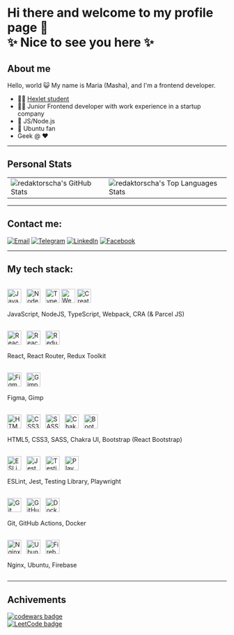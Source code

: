 # Hi there and welcome to my profile page 👋 <br>✨ Nice to see you here ✨


## About me
Hello, world 😺
My name is Maria (Masha), and I'm a frontend developer.
- 👩‍🎓 [Hexlet student](https://cv.hexlet.io/resumes/1351)
- 👩‍💻 Junior Frontend developer with work experience in a startup company
- 🥰 JS/Node.js 
- 🐧 Ubuntu fan
- Geek @ ❤️

---

## Personal Stats

<table>
  <tr>
    <td>
      <img src="https://gh-readme-stats-red.vercel.app/api?username=redaktorscha&theme=radical&show_icons=true&count_private=true" alt="redaktorscha's GitHub Stats">
    </td>
    <td>
      <img src="https://gh-readme-stats-red.vercel.app/api/top-langs/?username=redaktorscha&theme=radical" alt="redaktorscha's Top Languages Stats">
    </td>
  </tr>
</table>


---

## Contact me:

[![Email](https://img.shields.io/badge/-%20email-pink?style=for-the-badge)](mailto:nasonkina@yandex.ru)
[![Telegram](https://img.shields.io/badge/Telegram-2CA5E0?style=for-the-badge&logo=telegram&logoColor=white)](https://t.me/redaktorscha)
[![LinkedIn](https://img.shields.io/badge/linkedin-%230077B5.svg?style=for-the-badge&logo=linkedin&logoColor=white)](https://www.linkedin.com/in/maria-nasonkina-b4a9501a2)
[![Facebook](https://img.shields.io/badge/Facebook-%231877F2.svg?style=for-the-badge&logo=Facebook&logoColor=white)](https://fb.com/100001487273896)

---

## My tech stack:
<div style="margin-top:1rem;display:flex;flex-direction:column;">
  <div style="margin-top:1rem;">
    <img alt="JavaScript" style="margin-right:0.5rem;" height="32" width="32" src="https://cdn.simpleicons.org/javascript" />
    <img alt="NodeJS" style="margin-right:0.5rem;" height="32" width="32" src="https://cdn.simpleicons.org/nodedotjs" />
    <img alt="TypeScript" height="32" width="32" src="https://cdn.simpleicons.org/typescript/3178c6" />
    <img alt="Webpack" height="32" width="32" src="https://cdn.simpleicons.org/webpack/75afcc" />
    <img alt="Create React App" height="32" width="32" src="https://cdn.simpleicons.org/createreactapp" />
    <p>JavaScript, NodeJS, TypeScript, Webpack, CRA (& Parcel JS)</p>
  </div>
  <div style="margin-top:1rem;">
    <img alt="React" style="margin-right:0.5rem;" height="32" width="32" src="https://cdn.simpleicons.org/react" />
    <img alt="React Router" style="margin-right:0.5rem;" height="32" width="32" src="https://cdn.simpleicons.org/reactrouter" />
    <img alt="Redux" style="margin-right:0.5rem;" height="32" width="32" src="https://cdn.simpleicons.org/redux" />
    <p>React, React Router, Redux Toolkit</p>
  </div>
  <div style="margin-top:1rem;">
    <img alt="Figma" style="margin-right:0.5rem;" height="32" width="32" src="https://cdn.simpleicons.org/figma" />
    <img alt="Gimp" style="margin-right:0.5rem;" height="32" width="32" src="https://cdn.simpleicons.org/gimp" />
    <p>Figma, Gimp</p>
  </div>
  <div style="margin-top:1rem;">
    <img alt="HTML5" style="margin-right:0.5rem;" height="32" width="32" src="https://cdn.simpleicons.org/html5" />
    <img alt="CSS3" style="margin-right:0.5rem;" height="32" width="32" src="https://cdn.simpleicons.org/css3" />
    <img alt="SASS" style="margin-right:0.5rem;" height="32" width="32" src="https://cdn.simpleicons.org/sass" />
    <img alt="Chakra UI" style="margin-right:0.5rem;" height="32" width="32" src="https://cdn.simpleicons.org/chakraui" />
    <img alt="Bootstrap" style="margin-right:0.5rem;" height="32" width="32" src="https://cdn.simpleicons.org/bootstrap" />
    <p>HTML5, CSS3, SASS, Chakra UI, Bootstrap (React Bootstrap)</p>
  </div>
  <div style="margin-top:1rem;">
    <img alt="ESLint" style="margin-right:0.5rem;" height="32" width="32" src="https://cdn.simpleicons.org/eslint" />
    <img alt="Jest" style="margin-right:0.5rem;" height="32" width="32" src="https://cdn.simpleicons.org/jest" />
    <img alt="Testing Library" style="margin-right:0.5rem;" height="32" width="32" src="https://cdn.simpleicons.org/testinglibrary" />
    <img alt="Playwright" style="margin-right:0.5rem;" height="32" width="32" src="https://cdn.simpleicons.org/playwright" />
    <p>ESLint, Jest, Testing Library, Playwright</p>
  </div>
  <div style="margin-top:1rem;">
    <img alt="Git" style="margin-right:0.5rem;" height="32" width="32" src="https://cdn.simpleicons.org/git" />
    <img alt="GitHub Actions" style="margin-right:0.5rem;" height="32" width="32" src="https://cdn.simpleicons.org/githubactions" />
    <img alt="Docker" style="margin-right:0.5rem;" height="32" width="32" src="https://cdn.simpleicons.org/docker" />
    <p>Git, GitHub Actions, Docker</p>
  </div>
  <div style="margin-top:1rem;">
    <img alt="Nginx" style="margin-right:0.5rem;" height="32" width="32" src="https://cdn.simpleicons.org/nginx" />
    <img alt="Ubuntu" style="margin-right:0.5rem;" height="32" width="32" src="https://cdn.simpleicons.org/ubuntu" />
    <img alt="Firebase" style="margin-right:0.5rem;" height="32" width="32" src="https://cdn.simpleicons.org/firebase" />
    <p>Nginx, Ubuntu, Firebase</p>
  </div>
</div>

---

## Achivements
[![codewars badge](https://www.codewars.com/users/redaktorscha/badges/large)](https://www.codewars.com/users/redaktorscha)   
[![LeetCode badge](https://img.shields.io/badge/dynamic/json?style=for-the-badge&labelColor=black&color=%23ffa116&label=Solved&query=solved&url=https%3A%2F%2Fleetcode-badge.vercel.app%2Fapi%2Fusers%2Fredaktorscha&logo=leetcode&logoColor=yellow)](https://leetcode.com/redaktorscha/)
